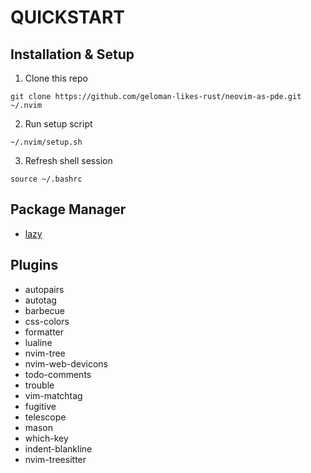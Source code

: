 # QUICKSTART

## Installation & Setup


1. Clone this repo
```
git clone https://github.com/geloman-likes-rust/neovim-as-pde.git ~/.nvim
```

2. Run setup script
```
~/.nvim/setup.sh
```

3. Refresh shell session
```
source ~/.bashrc
```

## Package Manager
- [lazy](https://github.com/folke/lazy.nvim)

## Plugins

- autopairs
- autotag
- barbecue
- css-colors
- formatter
- lualine
- nvim-tree
- nvim-web-devicons
- todo-comments
- trouble
- vim-matchtag
- fugitive
- telescope
- mason
- which-key
- indent-blankline
- nvim-treesitter
